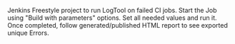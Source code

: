 Jenkins Freestyle project to run LogTool on failed CI jobs.
Start the Job using "Build with parameters" options.
Set all needed values and run it.
Once completed, follow generated/published HTML report to see
exported unique Errors.